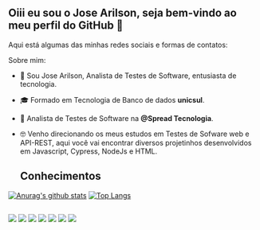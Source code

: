 ## Oiii eu sou o Jose Arilson, seja bem-vindo ao meu perfil do GitHub 👋

Aqui está algumas das minhas redes sociais e formas de contatos:



Sobre mim:

- 👩 Sou Jose Arilson, Analista de Testes de Software, entusiasta de tecnologia.
- 🎓 Formado em Tecnologia de Banco de dados <strong>unicsul</strong>.
- 💼 Analista de Testes de Software na <strong>@Spread Tecnologia</strong>.
- 🤓 Venho direcionando os meus estudos em Testes de Sofware web e API-REST, aqui você vai encontrar diversos projetinhos desenvolvidos em  Javascript, Cypress, NodeJs e HTML.




  
  
  ## Conhecimentos
[![Anurag's github stats](https://github-readme-stats.vercel.app/api?username=josearilson&hide=issues&show_icons=true&title_color=61dafb&text_color=FFFFFF&icon_color=61dafb&bg_color=20232a)](https://github.com/anuraghazra/github-readme-stats)
[![Top Langs](https://github-readme-stats.vercel.app/api/top-langs/?username=josearilson&layout=compact&title_color=61dafb&text_color=FFFFFF&icon_color=61dafb&bg_color=20232a)](https://github.com/anuraghazra/github-readme-stats)


  ##
![](https://img.shields.io/badge/‎-JavaScript-F7DF1E?logo=javascript&logoColor=white&style=plastic)
![](https://img.shields.io/badge/‎-HTML-CC342D?logo=html5&logoColor=white&style=plastic)
![](https://img.shields.io/badge/‎-CSS-1572B6?logo=css3&logoColor=white&style=plastic)
![](https://img.shields.io/badge/‎-NodeJS-339933?logo=Node.js&logoColor=white&style=plastic)
![](https://img.shields.io/badge/‎-Git-F05032?logo=git&logoColor=white&style=plastic)
![](https://img.shields.io/badge/‎-GitHub-181717?logo=github&logoColor=white&style=plastic)
![](https://img.shields.io/badge/‎-VS%20Code-007ACC?logo=visual-studio-code&logoColor=white&style=plastic)
  
